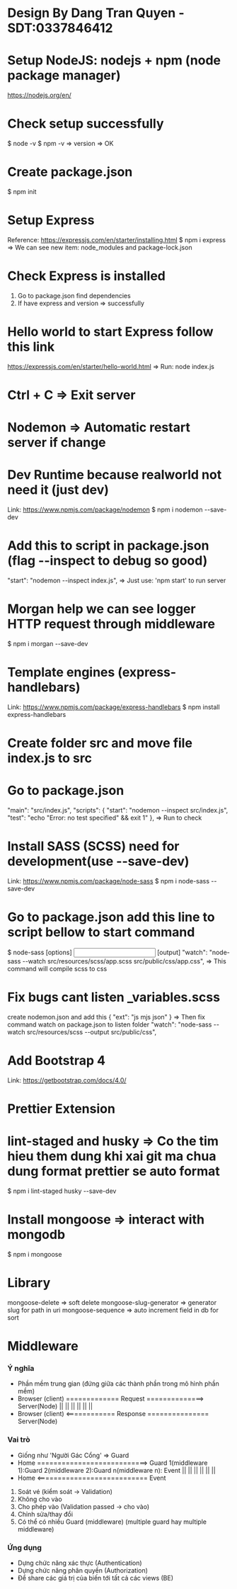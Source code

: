# Design By Dang Tran Quyen - SDT:0337846412

# Setup NodeJS: nodejs + npm (node package manager)

https://nodejs.org/en/

# Check setup successfully

$ node -v
$ npm -v
=> version => OK

# Create package.json

$ npm init

# Setup Express

Reference: https://expressjs.com/en/starter/installing.html
$ npm i express
=> We can see new item: node_modules and package-lock.json

# Check Express is installed

1. Go to package.json find dependencies
2. If have express and version => successfully

# Hello world to start Express follow this link

https://expressjs.com/en/starter/hello-world.html
=> Run: node index.js

# Ctrl + C => Exit server

# Nodemon => Automatic restart server if change

# Dev Runtime because realworld not need it (just dev)

Link: https://www.npmjs.com/package/nodemon
$ npm i nodemon --save-dev

# Add this to script in package.json (flag --inspect to debug so good)

"start": "nodemon --inspect index.js",
=> Just use: 'npm start' to run server

# Morgan help we can see logger HTTP request through middleware

$ npm i morgan --save-dev

# Template engines (express-handlebars)

Link: https://www.npmjs.com/package/express-handlebars
$ npm install express-handlebars

# Create folder src and move file index.js to src

# Go to package.json

"main": "src/index.js",
"scripts": {
"start": "nodemon --inspect src/index.js",
"test": "echo \"Error: no test specified\" && exit 1"
},
=> Run to check

# Install SASS (SCSS) need for development(use --save-dev)

Link: https://www.npmjs.com/package/node-sass
$ npm i node-sass --save-dev

# Go to package.json add this line to script bellow to start command

$ node-sass [options] <input> [output]
"watch": "node-sass --watch src/resources/scss/app.scss src/public/css/app.css",
=> This command will compile scss to css

# Fix bugs cant listen \_variables.scss

create nodemon.json and add this
{
"ext": "js mjs json"
}
=> Then fix command watch on package.json to listen folder
"watch": "node-sass --watch src/resources/scss --output src/public/css",

# Add Bootstrap 4

Link: https://getbootstrap.com/docs/4.0/

# Prettier Extension
# lint-staged and husky => Co the tim hieu them dung khi xai git ma chua dung format prettier se auto format
$ npm i lint-staged husky --save-dev
# Install mongoose => interact with mongodb
$ npm i mongoose
# Library
mongoose-delete => soft delete
mongoose-slug-generator => generator slug for path in uri
mongoose-sequence => auto increment field in db for sort
# Middleware
### Ý nghĩa
- Phần mềm trung gian (đứng giữa các thành phần trong mô hình phần mềm)
- Browser (client) ============= Request ==============> Server(Node)
  ||                                                          ||
  ||                                                          ||
  ||                                                          ||
- Browser (client) <============ Response =============== Server(Node)
### Vai trò
- Giống như 'Người Gác Cổng' => Guard
- Home ===========================> Guard 1(middleware 1):Guard 2(middleware 2):Guard n(middleware n): Event
  ||                                  ||
  ||                                  ||
  ||                                  ||
- Home <=========================== Event
1. Soát vé (kiểm soát -> Validation)
2. Không cho vào
3. Cho phép vào (Validation passed -> cho vào)
4. Chỉnh sửa/thay đổi
5. Có thể có nhiều Guard (middleware) (multiple guard hay multiple middleware)

### Ứng dụng
- Dựng chức năng xác thực (Authentication)
- Dựng chức năng phân quyền (Authorization)
- Để share các giá trị của biến tới tất cả các views (BE)